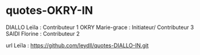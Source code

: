 # quotes-OKRY-IN

DIALLO Leïla : Contributeur 1
OKRY Marie-grace : Initiateur/ Contributeur 3
SAIDI Florine : Contributeur 2

url Leïla : https://github.com/leydll/quotes-DIALLO-IN.git 
